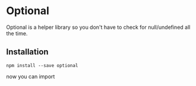 # Optional

Optional is a helper library so you don't have to check for null/undefined all the time.

## Installation

`npm install --save optional`

now you can import